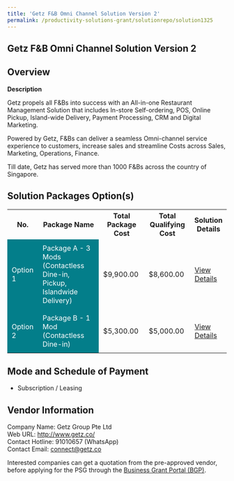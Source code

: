 ```yaml
---
title: 'Getz F&B Omni Channel Solution Version 2'
permalink: /productivity-solutions-grant/solutionrepo/solution1325
---
```


## Getz F&B Omni Channel Solution Version 2

## Overview

**Description**

Getz propels all F&Bs into success with an All-in-one Restaurant Management Solution that includes In-store Self-ordering, POS, Online Pickup, Island-wide Delivery, Payment Processing, CRM and Digital Marketing. 

Powered by Getz, F&Bs can deliver a seamless Omni-channel service experience to customers, increase sales and streamline Costs across Sales, Marketing, Operations, Finance.

Till date, Getz has served more than 1000 F&Bs across the country of Singapore.

## Solution Packages Option(s)

<table>
<tr>
<th><b>No.</b></th>
<th><b>Package Name</b></th>
<th><b>Total Package Cost</b></th>
<th><b>Total Qualifying Cost</b></th>
<th><b>Solution Details</b></th>
</tr>
<tr>
<td style='padding: 10px; background-color: #037E8A; color: #FFFFFF;'>Option 1</td>
<td style='padding: 10px; background-color: #037E8A; color: #FFFFFF;'>Package A - 3 Mods (Contactless Dine-in, Pickup, Islandwide Delivery)</td>
<td style='padding: 10px;'>$9,900.00</td>
<td style='padding: 10px;'>$8,600.00</td>
<td style='padding: 10px;'><a href='/images/psg/Getz_F_B_Omni_Channel_Sol_Ver2_Desensitised_Annex3_Part1.pdf' target='_blank'>View Details</a></td>
</tr>
<tr>
<td style='padding: 10px; background-color: #037E8A; color: #FFFFFF;'>Option 2</td>
<td style='padding: 10px; background-color: #037E8A; color: #FFFFFF;'>Package B - 1 Mod (Contactless Dine-in)</td>
<td style='padding: 10px;'>$5,300.00</td>
<td style='padding: 10px;'>$5,000.00</td>
<td style='padding: 10px;'><a href='/images/psg/Getz_F_B_Omni_Channel_Sol_Ver2_Desensitised_Annex3_Part2.pdf' target='_blank'>View Details</a></td>
</tr>
</table>

## Mode and Schedule of Payment

 - Subscription / Leasing

## Vendor Information

 Company Name: Getz Group Pte Ltd<br>Web URL: http://www.getz.co/ <br>Contact Hotline: 91010657  (WhatsApp)<br>Contact Email:  connect@getz.co

Interested companies can get a quotation from the pre-approved vendor, before applying for the PSG through the <a href='https://www.businessgrants.gov.sg/' target='_blank' rel='noopener'>Business Grant Portal (BGP)</a>.

<script src="/jquery/resize-tables.js"></script>
